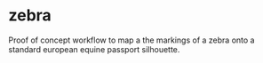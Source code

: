 # zebra
Proof of concept workflow to map a the markings of a zebra onto a standard european equine passport silhouette.
